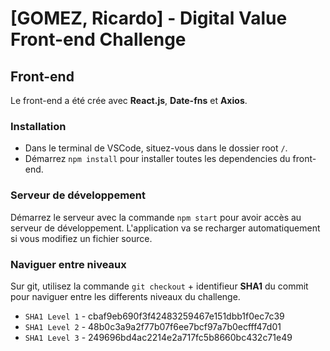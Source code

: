 # [GOMEZ, Ricardo] - Digital Value Front-end Challenge

## Front-end

Le front-end a été crée avec **React.js**, **Date-fns** et **Axios**.
<br />

### Installation

-   Dans le terminal de VSCode, situez-vous dans le dossier root `/`.
    <br />
-   Démarrez `npm install` pour installer toutes les dependencies du front-end.
    <br />

### Serveur de développement

Démarrez le serveur avec la commande `npm start` pour avoir accès au serveur de développement. L'application va se recharger automatiquement si vous modifiez un fichier source.

### Naviguer entre niveaux

Sur git, utilisez la commande `git checkout` + identifieur **SHA1** du commit pour naviguer entre les differents niveaux du challenge.

-   `SHA1 Level 1` - cbaf9eb690f3f42483259467e151dbb1f0ec7c39
    <br />
-   `SHA1 Level 2` - 48b0c3a9a2f77b07f6ee7bcf97a7b0ecfff47d01
    <br />
-   `SHA1 Level 3` - 249696bd4ac2214e2a717fc5b8660bc432c71e49
    <br />
